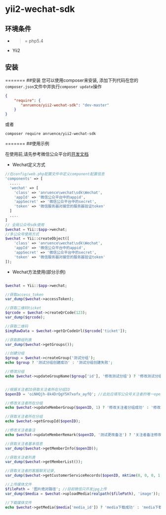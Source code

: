 yii2-wechat-sdk
===============
环境条件
--------
- >= php5.4
- Yii2

安装
----

=======
##安装
您可以使用composer来安装, 添加下列代码在您的``composer.json``文件中并执行``composer update``操作

```json
{
    "require": {
       "anruence/yii2-wechat-sdk": "dev-master"
    }
}
```
或者
```
composer require anruence/yii2-wechat-sdk
```
=======
##使用示例

在使用前,请先参考微信公众平台的[开发文档](http://mp.weixin.qq.com/wiki/index.php?title=%E9%A6%96%E9%A1%B5)

- Wechat定义方式

```php
//在config/web.php配置文件中定义component配置信息
'components' => [
  .....
  'wechat' => [
    'class' => 'anruence\wechat\sdk\Wechat',
    'appId' => '微信公众平台中的appid',
    'appSecret' => '微信公众平台中的secret',
    'token' => '微信服务器对接您的服务器验证token'
  ]
  ....
]
// 全局公众号sdk使用
$wechat = Yii::$app->wechat; 
//多公众号使用方式
$wechat = Yii::createObject([
    'class' => 'anruence\wechat\sdk\Wechat',
    'appId' => '微信公众平台中的appid',
    'appSecret' => '微信公众平台中的secret',
    'token' => '微信服务器对接您的服务器验证token'
]);
```
- Wechat方法使用(部分示例)

```php

$wechat = Yii::$app->wechat;

//获取access_token
var_dump($wechat->accessToken);

//获取二维码ticket
$qrcode = $wechat->createQrCode(123);
var_dump($qrcode);

//获取二维码
$imgRawData = $wechat->getQrCodeUrl($qrcode['ticket']);

//获取群组列表
var_dump($wechat->getGroups());

//创建分组
$group = $wechat->createGroup('测试分组');
echo $group ? '测试分组创建成功' : '测试分组创建失败';

//修改分组
echo $wechat->updateGroupName($group['id'], '修改测试分组') ? '修改测试分组成功' : '测试分组创建失败';


//根据关注者ID获取关注者所在分组ID
$openID = 'oiNHQjh-8k4DrQgY5H7xofx_ayfQ'; //此处应填写公众号关注者的唯一openId

//修改关注者所在分组
echo $wechat->updateMemberGroup($openID, 1) ? '修改关注者分组成功' : '修改关注者分组失败';

//获取关注者所在分组
echo $wechat->getGroupId($openID);

//修改关注者备注
echo $wechat->updateMemberRemark($openID, '测试更改备注') ? '关注者备注修改成功' : '关注者备注修改失败';

//获取关注者基本信息
var_dump($wechat->getMemberInfo($openID));

//获取关注者列表
var_dump($wechat->getMemberList());

//获取关注者的客服聊天记录, 
var_dump($wechat->getCustomerServiceRecords($openID, mktime(0, 0, 0, 1, 1, date('Y')), time())); //获取今年的聊天数据(可能获取不到数据)

//上传媒体文件
$filePath = '图片绝对路径'; //目前微信只开发jpg上传
var_dump($media = $wechat->uploadMedia(realpath($filePath), 'image'));

//下载媒体文件
echo $wechat->getMedia($media['media_id']) ? 'media下载成功' : 'media下载失败';

```
